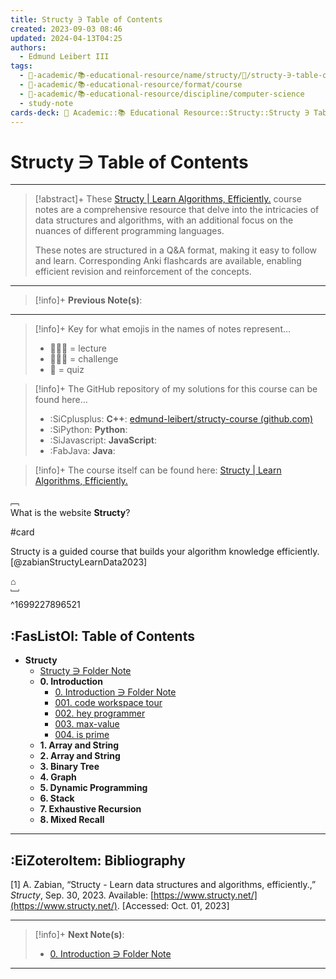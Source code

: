 ```yaml
---
title: Structy ∋ Table of Contents
created: 2023-09-03 08:46
updated: 2024-04-13T04:25
authors:
  - Edmund Leibert III
tags:
  - 🔴-academic/📚-educational-resource/name/structy/🔖/structy-∋-table-of-contents
  - 🔴-academic/📚-educational-resource/format/course
  - 🔴-academic/📚-educational-resource/discipline/computer-science
  - study-note
cards-deck: 🔴 Academic::📚 Educational Resource::Structy::Structy ∋ Table of Contents
---
```


# Structy ∋ Table of Contents 

---

> [!abstract]+ 
> These [Structy | Learn Algorithms, Efficiently.](https://www.structy.net/) course notes are a comprehensive resource that delve into the intricacies of data structures and algorithms, with an additional focus on the nuances of different programming languages. 
> 
> These notes are structured in a Q&A format, making it easy to follow and learn. Corresponding Anki flashcards are available, enabling efficient revision and reinforcement of the concepts.

---

> [!info]+ 
> **Previous Note(s)**:
> 

---

> [!info]+ 
> Key for what emojis in the names of notes represent…
> - 👨🏻‍🏫 = lecture
> - 👨🏽‍💻 = challenge
> - 📝 = quiz

> [!info]+ 
> The GitHub repository of my solutions for this course can be found here…
> - :SiCplusplus: **C++**: [edmund-leibert/structy-course (github.com)](https://github.com/edmund-leibert/structy-course)
> - :SiPython: **Python**:
> - :SiJavascript: **JavaScript**:
> - :FabJava: **Java**:

> [!info]+ 
> The course itself can be found here: [Structy | Learn Algorithms, Efficiently.](https://www.structy.net/)

﹇<br>
What is the website **Structy**?

#card

Structy is a guided course that builds your algorithm knowledge efficiently. [@zabianStructyLearnData2023]

⌂
<br>﹈<br>^1699227896521

## :FasListOl: Table of Contents

- **Structy**
	- [Structy ∋ Folder Note](the-vault/src/🔴%20Academic/📚%20Educational%20resource/Structy/Structy%20∋%20Folder%20Note.md)
	- **0. Introduction**
		- [0. Introduction ∋ Folder Note](the-vault/src/🔴%20Academic/📚%20Educational%20resource/Structy/0.%20Introduction/0.%20Introduction%20∋%20Folder%20Note.md)
		- [001. code workspace tour](the-vault/src/🔴%20Academic/📚%20Educational%20resource/Structy/0.%20Introduction/001.%20code%20workspace%20tour.md)
		- [002. hey programmer](the-vault/src/🔴%20Academic/📚%20Educational%20resource/Structy/0.%20Introduction/002.%20hey%20programmer.md)
		- [003. max-value](the-vault/src/🔴%20Academic/📚%20Educational%20resource/Structy/0.%20Introduction/003.%20max-value.md)
		- [004. is prime](the-vault/src/🔴%20Academic/📚%20Educational%20resource/Structy/0.%20Introduction/004.%20is%20prime.md)
	- **1. Array and String**
	- **2. Array and String**
	- **3. Binary Tree**
	- **4. Graph**
	- **5. Dynamic Programming**
	- **6. Stack**
	- **7. Exhaustive Recursion**
	- **8. Mixed Recall**

---

## :EiZoteroItem: Bibliography

\[1\]
A. Zabian, “Structy - Learn data structures and algorithms, efficiently.,” _Structy_, Sep. 30, 2023. Available: [https://www.structy.net/](https://www.structy.net/). [Accessed: Oct. 01, 2023]

---

> [!info]+
> **Next Note(s)**:
> - [0. Introduction ∋ Folder Note](the-vault/src/🔴%20Academic/📚%20Educational%20resource/Structy/0.%20Introduction/0.%20Introduction%20∋%20Folder%20Note.md)

---



